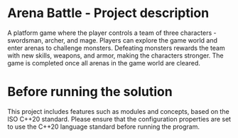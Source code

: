 # Arena Battle - Project description

A platform game where the player controls a team of three characters - swordsman, archer, and mage. 
Players can explore the game world and enter arenas to challenge monsters. 
Defeating monsters rewards the team with new skills, weapons, and armor, making the characters stronger. 
The game is completed once all arenas in the game world are cleared.


# Before running the solution

This project includes features such as modules and concepts, based on the ISO C++20 standard. 
Please ensure that the configuration properties are set to use the C++20 language standard before running the program.



